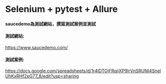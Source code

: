 # Selenium + pytest + Allure<br>
#### saucedemo為測試網站，撰寫測試案例並測試<br>
#### 測試網站:<br>
https://www.saucedemo.com/<br>
#### 測試案例:<br>
https://docs.google.com/spreadsheets/d/1r4lDTOjFRqjiXP9lrVnSRUNI4SnelUhKxRHf2eG77_8/edit?usp=sharing